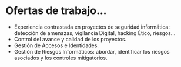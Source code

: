 # Ofertas de trabajo...
* Experiencia contrastada en proyectos de seguridad informática: detección de amenazas, vigilancia Digital, hacking Ético, riesgos...
* Control del avance y calidad de los proyectos.
* Gestión de Accesos e Identidades.
* Gestión de Riesgos Informáticos: abordar, identificar los riesgos asociados y los controles mitigatorios.
